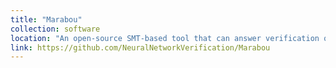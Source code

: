 ```yaml
---
title: "Marabou"
collection: software
location: "An open-source SMT-based tool that can answer verification queries over neural networks"
link: https://github.com/NeuralNetworkVerification/Marabou
---
```


